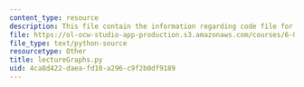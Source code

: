 ```yaml
---
content_type: resource
description: This file contain the information regarding code file for lecture 3.
file: https://ol-ocw-studio-app-production.s3.amazonaws.com/courses/6-0002-introduction-to-computational-thinking-and-data-science-fall-2016/4ca8d422daeafd10a296c9f2b0df9189_lectureGraphs.py
file_type: text/python-source
resourcetype: Other
title: lectureGraphs.py
uid: 4ca8d422-daea-fd10-a296-c9f2b0df9189
---
```

